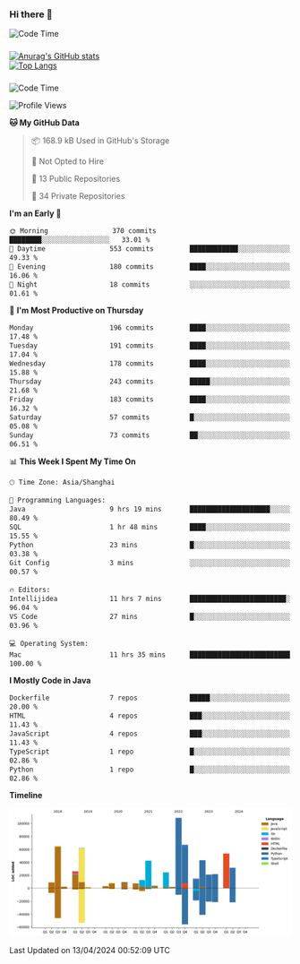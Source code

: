 ### Hi there 👋 

![Code Time](https://img.shields.io/endpoint?style=flat&url=https://codetime-api.datreks.com/badge/1061?logoColor=white%26project=%26recentMS=0%26showProject=false)

<!--
**Muyiafan/Muyiafan** is a ✨ _special_ ✨ repository because its `README.md` (this file) appears on your GitHub profile.

Here are some ideas to get you started:

- 🔭 I’m currently working on ...
- 🌱 I’m currently learning ...
- 👯 I’m looking to collaborate on ...
- 🤔 I’m looking for help with ...
- 💬 Ask me about ...
- 📫 How to reach me: ...
- 😄 Pronouns: ...
- ⚡ Fun fact: ...
-->

### 

[![Anurag's GitHub stats](https://github-readme-stats.vercel.app/api?username=Muyiafan)](https://github.com/anuraghazra/github-readme-stats)
<br>
[![Top Langs](https://github-readme-stats.vercel.app/api/top-langs/?username=Muyiafan)](https://github.com/anuraghazra/github-readme-stats)

### 

<!--START_SECTION:waka-->
![Code Time](http://img.shields.io/badge/Code%20Time-6%2C279%20hrs%2012%20mins-blue)

![Profile Views](http://img.shields.io/badge/Profile%20Views-0-blue)

**🐱 My GitHub Data** 

> 📦 168.9 kB Used in GitHub's Storage 
 > 
> 🚫 Not Opted to Hire
 > 
> 📜 13 Public Repositories 
 > 
> 🔑 34 Private Repositories 
 > 
**I'm an Early 🐤** 

```text
🌞 Morning                370 commits         ████████░░░░░░░░░░░░░░░░░   33.01 % 
🌆 Daytime                553 commits         ████████████░░░░░░░░░░░░░   49.33 % 
🌃 Evening                180 commits         ████░░░░░░░░░░░░░░░░░░░░░   16.06 % 
🌙 Night                  18 commits          ░░░░░░░░░░░░░░░░░░░░░░░░░   01.61 % 
```
📅 **I'm Most Productive on Thursday** 

```text
Monday                   196 commits         ████░░░░░░░░░░░░░░░░░░░░░   17.48 % 
Tuesday                  191 commits         ████░░░░░░░░░░░░░░░░░░░░░   17.04 % 
Wednesday                178 commits         ████░░░░░░░░░░░░░░░░░░░░░   15.88 % 
Thursday                 243 commits         █████░░░░░░░░░░░░░░░░░░░░   21.68 % 
Friday                   183 commits         ████░░░░░░░░░░░░░░░░░░░░░   16.32 % 
Saturday                 57 commits          █░░░░░░░░░░░░░░░░░░░░░░░░   05.08 % 
Sunday                   73 commits          ██░░░░░░░░░░░░░░░░░░░░░░░   06.51 % 
```


📊 **This Week I Spent My Time On** 

```text
🕑︎ Time Zone: Asia/Shanghai

💬 Programming Languages: 
Java                     9 hrs 19 mins       ████████████████████░░░░░   80.49 % 
SQL                      1 hr 48 mins        ████░░░░░░░░░░░░░░░░░░░░░   15.55 % 
Python                   23 mins             █░░░░░░░░░░░░░░░░░░░░░░░░   03.38 % 
Git Config               3 mins              ░░░░░░░░░░░░░░░░░░░░░░░░░   00.57 % 

🔥 Editors: 
Intellijidea             11 hrs 7 mins       ████████████████████████░   96.04 % 
VS Code                  27 mins             █░░░░░░░░░░░░░░░░░░░░░░░░   03.96 % 

💻 Operating System: 
Mac                      11 hrs 35 mins      █████████████████████████   100.00 % 
```

**I Mostly Code in Java** 

```text
Dockerfile               7 repos             █████░░░░░░░░░░░░░░░░░░░░   20.00 % 
HTML                     4 repos             ███░░░░░░░░░░░░░░░░░░░░░░   11.43 % 
JavaScript               4 repos             ███░░░░░░░░░░░░░░░░░░░░░░   11.43 % 
TypeScript               1 repo              █░░░░░░░░░░░░░░░░░░░░░░░░   02.86 % 
Python                   1 repo              █░░░░░░░░░░░░░░░░░░░░░░░░   02.86 % 
```



**Timeline**

![Lines of Code chart](https://raw.githubusercontent.com/Muyiafan/Muyiafan/main/assets/bar_graph.png)


 Last Updated on 13/04/2024 00:52:09 UTC
<!--END_SECTION:waka-->

